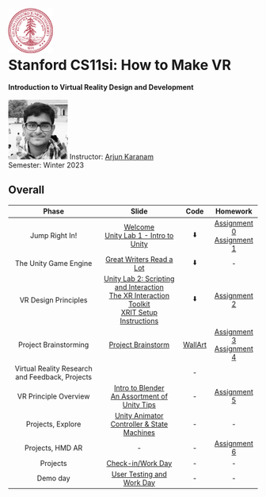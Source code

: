 <h1><img src="assets/stanford.svg" width="90" height="90" /> <br/> Stanford CS11si: How to Make VR</h1>
<b>Introduction to Virtual Reality Design and Development</b>
<br />
<br />
<img src="assets/arjun_karanam.webp" width="120" height="120" />
<span>Instructor: <a href="https://profiles.stanford.edu/arjun-karanam">Arjun Karanam</a></span>
<br />
<span>Semester: Winter 2023</span>

## Overall
| Phase |                                                                                                                       Slide                                                                                                                        |          Code           |                                                                  Homework                                                                  |
|:-----:|:--------------------------------------------------------------------------------------------------------------------------------------------------------------------------------------------------------------------------------------------------:|:-----------------------:|:------------------------------------------------------------------------------------------------------------------------------------------:|
|   Jump Right In!   |                                                      [Welcome](slides%2F1-1%20SLIDES%20WELCOME.pdf)<br/>[Unity Lab 1 - Intro to Unity](slides%2F1-2%20SLIDES%20LAB%20INTRO%20TO%20UNITY.pdf)                                                       |           ⬇️            |       [Assignment 0](assignments%2FHW%200_Unity%20Installation.pdf)<br/>[Assignment 1](assignments%2FHW%201_Make%20a%20Snowman.pdf)        |
|   The Unity Game Engine   |                                                                                       [Great Writers Read a Lot](slides%2F2-1%20Great%20Writers%20Read.pdf)                                                                                        |           ⬇️            |                                                                     -                                                                      |
|   VR Design Principles   | [Unity Lab 2: Scripting and Interaction](slides%2F2-2%20Unity%20Principles%20Intro.pdf)<br/>[The XR Interaction Toolkit](slides%2F5-2_The%20Unity%20XR%20Interaction%20Toolkit.pdf)<br/>[XRIT Setup Instructions](slides%2FVR%20Workshop.pptx.pdf) | ⬇️ |                                      [Assignment 2](assignments%2FHW2_Beatsaber%20Lite%28old%29.pdf)                                       |
|   Project Brainstorming   |                                                                                               [Project Brainstorm ](slides%2FWeek%204%20Day%201.pdf)                                                                                               |            [WallArt](code/WallArt)            | [Assignment 3](assignments%2FHW3_%20Getting%20Closer%20to%20Beatsaber.pdf)<br/>[Assignment 4](assignments%2FProject%20Spec%20Template.pdf) |
|   Virtual Reality Research and Feedback, Projects   |                                                                                                                                                                                                                                                    |            -            |                                                                                                                                            |
|   VR Principle Overview   |                                [Intro to Blender](https://docs.blender.org/manual/en/latest/getting_started/about/introduction.html)<br/>[An Assortment of Unity Tips](https://learn.unity.com/tutorial/unity-tips)                                |            -            |                                 [Assignment 5](assignments%2FHW%205_%20Milestone%201_%20Design%20Spec.pdf)                                 |
|   Projects, Explore   |                                                                               [Unity Animator Controller & State Machines](slides%2FAnimator%20State%20Machines.pdf)                                                                               |            -            |                                                                     -                                                                      |
|   Projects, HMD AR   |                                                                                                                         -                                                                                                                          |            -            |                                                              [Assignment 6]()                                                              |
|   Projects   |                                                                                         [Check-in/Work Day](slides%2F8-2_%20Milestone%202%20Check-In.pdf)                                                                                          |            -            |                                                                     -                                                                      |
|   Demo day   |                                                                                                           [User Testing and Work Day](https://mindsea.com/user-testing/)                                                                                                            |            -            |                                                                     -                                                                      |

